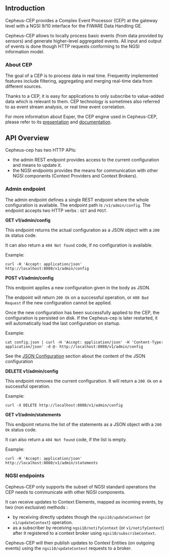 ## Introduction

Cepheus-CEP provides a Complex Event Processor (CEP) at the gateway level with a NGSI 9/10 interface for the FIWARE Data Handling GE.

Cepheus-CEP allows to locally process basic events (from data provided by sensors) and generate higher-level aggregated events.
All input and output of events is done though HTTP requests conforming to the NGSI information model.

### About CEP



The goal of a CEP is to process data in real time.
Frequently implemented features include filtering, aggregating and merging real-time data from different sources.

Thanks to a CEP, it is easy for applications to only subscribe to value-added data which is relevant to them.
CEP technology is sometimes also referred to as event stream analysis, or real time event correlation.

For more information about Esper, the CEP engine used in Cepheus-CEP, please refer to its [presentation](http://www.espertech.com/esper/)
and [documentation](http://www.espertech.com/esper/documentation.php).

## API Overview

Cepheus-cep has two HTTP APIs:

- the admin REST endpoint provides access to the current configuration and means to update it.
- the NGSI endpoints provides the means for communication with other NGSI components (Context Providers and Context Brokers).

### Admin endpoint

The admin endpoint defines a single REST endpoint where the whole configuration is available. The endpoint path is `/v1/admin/config`.
The endpoint accepts two HTTP verbs : `GET` and `POST`.

**GET v1/admin/config**

This endpoint returns the actual configuration as a JSON object with a `200 Ok` status code.

It can also return a `404 Not found` code, if no configuration is available.

Example:

    curl -H 'Accept: application/json' http://localhost:8080/v1/admin/config

**POST v1/admin/config**

This endpoint applies a new configuration given in the body as JSON.

The endpoint will return `200 Ok` on a successful operation, or `400 Bad Request` if the new configuration cannot be applied.

Once the new configuration has been successfully applied to the CEP, the configuration is persisted on disk.
If the Cepheus-cep is later restarted, it will automatically load the last configuration on startup.

Example:

    cat config.json | curl -H 'Accept: application/json' -H 'Content-Type: application/json' -d @- http://localhost:8080/v1/admin/config

See the [JSON Configuration](configuration.md) section about the content of the JSON configuration

**DELETE v1/admin/config**

This endpoint removes the current configuration. It will return a `200 Ok` on a successful operation.

Example:

    curl -X DELETE http://localhost:8080/v1/admin/config
    
**GET v1/admin/statements**
    
This endpoint returns the list of the statements as a JSON object with a `200 Ok` status code.
    
It can also return a `404 Not found` code, if the list is empty.
    
Example:
    
    curl -H 'Accept: application/json' http://localhost:8080/v1/admin/statements


### NGSI endpoints

Cepheus-CEP only supports the subset of NGSI standard operations the CEP needs to communicate with other NGSI components.

It can receive updates to Context Elements, mapped as incoming events, by two (non exclusive) methods :

- by receiving directly updates though the `ngsi10/updateContext` (or `v1/updateContext`) operation.
- as a subscriber by receiving `ngsi10/notifyContext` (or `v1/notifyContext`) after it registered to a context broker using `ngsi10/subscribeContext`.

Cepheus-CEP will then publish updates to Context Entities (on outgoing events) using the `ngsi10/updateContext` requests to a broker.
